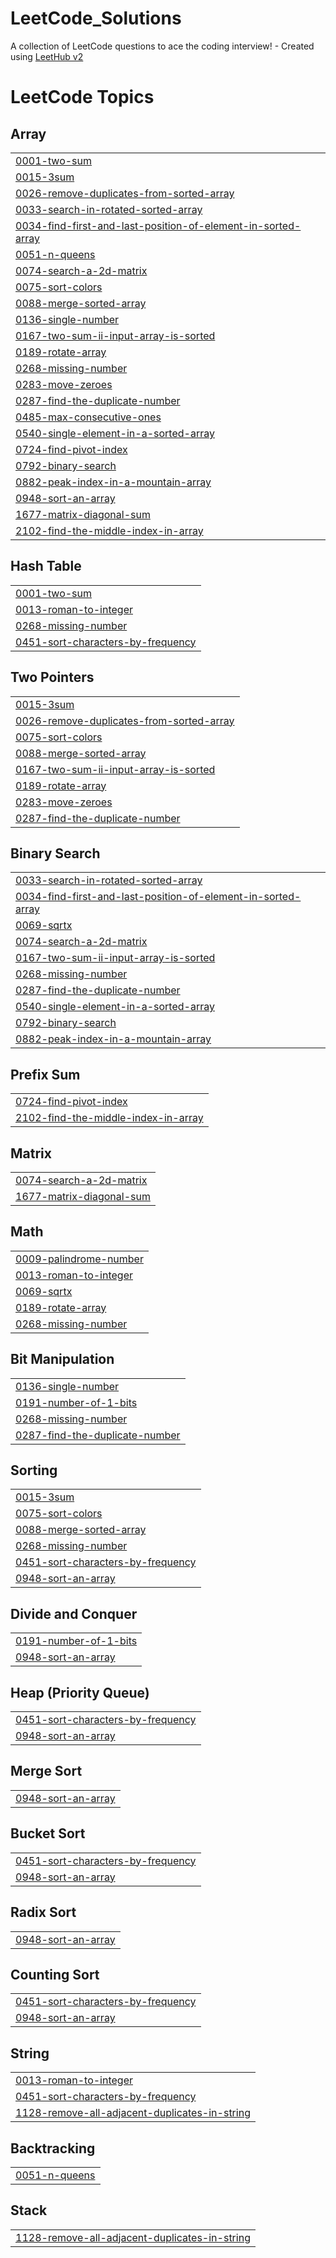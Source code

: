 # LeetCode_Solutions
A collection of LeetCode questions to ace the coding interview! - Created using [LeetHub v2](https://github.com/arunbhardwaj/LeetHub-2.0)

<!---LeetCode Topics Start-->
# LeetCode Topics
## Array
|  |
| ------- |
| [0001-two-sum](https://github.com/krishna25092005/LeetCode_Solutions/tree/master/0001-two-sum) |
| [0015-3sum](https://github.com/krishna25092005/LeetCode_Solutions/tree/master/0015-3sum) |
| [0026-remove-duplicates-from-sorted-array](https://github.com/krishna25092005/LeetCode_Solutions/tree/master/0026-remove-duplicates-from-sorted-array) |
| [0033-search-in-rotated-sorted-array](https://github.com/krishna25092005/LeetCode_Solutions/tree/master/0033-search-in-rotated-sorted-array) |
| [0034-find-first-and-last-position-of-element-in-sorted-array](https://github.com/krishna25092005/LeetCode_Solutions/tree/master/0034-find-first-and-last-position-of-element-in-sorted-array) |
| [0051-n-queens](https://github.com/krishna25092005/LeetCode_Solutions/tree/master/0051-n-queens) |
| [0074-search-a-2d-matrix](https://github.com/krishna25092005/LeetCode_Solutions/tree/master/0074-search-a-2d-matrix) |
| [0075-sort-colors](https://github.com/krishna25092005/LeetCode_Solutions/tree/master/0075-sort-colors) |
| [0088-merge-sorted-array](https://github.com/krishna25092005/LeetCode_Solutions/tree/master/0088-merge-sorted-array) |
| [0136-single-number](https://github.com/krishna25092005/LeetCode_Solutions/tree/master/0136-single-number) |
| [0167-two-sum-ii-input-array-is-sorted](https://github.com/krishna25092005/LeetCode_Solutions/tree/master/0167-two-sum-ii-input-array-is-sorted) |
| [0189-rotate-array](https://github.com/krishna25092005/LeetCode_Solutions/tree/master/0189-rotate-array) |
| [0268-missing-number](https://github.com/krishna25092005/LeetCode_Solutions/tree/master/0268-missing-number) |
| [0283-move-zeroes](https://github.com/krishna25092005/LeetCode_Solutions/tree/master/0283-move-zeroes) |
| [0287-find-the-duplicate-number](https://github.com/krishna25092005/LeetCode_Solutions/tree/master/0287-find-the-duplicate-number) |
| [0485-max-consecutive-ones](https://github.com/krishna25092005/LeetCode_Solutions/tree/master/0485-max-consecutive-ones) |
| [0540-single-element-in-a-sorted-array](https://github.com/krishna25092005/LeetCode_Solutions/tree/master/0540-single-element-in-a-sorted-array) |
| [0724-find-pivot-index](https://github.com/krishna25092005/LeetCode_Solutions/tree/master/0724-find-pivot-index) |
| [0792-binary-search](https://github.com/krishna25092005/LeetCode_Solutions/tree/master/0792-binary-search) |
| [0882-peak-index-in-a-mountain-array](https://github.com/krishna25092005/LeetCode_Solutions/tree/master/0882-peak-index-in-a-mountain-array) |
| [0948-sort-an-array](https://github.com/krishna25092005/LeetCode_Solutions/tree/master/0948-sort-an-array) |
| [1677-matrix-diagonal-sum](https://github.com/krishna25092005/LeetCode_Solutions/tree/master/1677-matrix-diagonal-sum) |
| [2102-find-the-middle-index-in-array](https://github.com/krishna25092005/LeetCode_Solutions/tree/master/2102-find-the-middle-index-in-array) |
## Hash Table
|  |
| ------- |
| [0001-two-sum](https://github.com/krishna25092005/LeetCode_Solutions/tree/master/0001-two-sum) |
| [0013-roman-to-integer](https://github.com/krishna25092005/LeetCode_Solutions/tree/master/0013-roman-to-integer) |
| [0268-missing-number](https://github.com/krishna25092005/LeetCode_Solutions/tree/master/0268-missing-number) |
| [0451-sort-characters-by-frequency](https://github.com/krishna25092005/LeetCode_Solutions/tree/master/0451-sort-characters-by-frequency) |
## Two Pointers
|  |
| ------- |
| [0015-3sum](https://github.com/krishna25092005/LeetCode_Solutions/tree/master/0015-3sum) |
| [0026-remove-duplicates-from-sorted-array](https://github.com/krishna25092005/LeetCode_Solutions/tree/master/0026-remove-duplicates-from-sorted-array) |
| [0075-sort-colors](https://github.com/krishna25092005/LeetCode_Solutions/tree/master/0075-sort-colors) |
| [0088-merge-sorted-array](https://github.com/krishna25092005/LeetCode_Solutions/tree/master/0088-merge-sorted-array) |
| [0167-two-sum-ii-input-array-is-sorted](https://github.com/krishna25092005/LeetCode_Solutions/tree/master/0167-two-sum-ii-input-array-is-sorted) |
| [0189-rotate-array](https://github.com/krishna25092005/LeetCode_Solutions/tree/master/0189-rotate-array) |
| [0283-move-zeroes](https://github.com/krishna25092005/LeetCode_Solutions/tree/master/0283-move-zeroes) |
| [0287-find-the-duplicate-number](https://github.com/krishna25092005/LeetCode_Solutions/tree/master/0287-find-the-duplicate-number) |
## Binary Search
|  |
| ------- |
| [0033-search-in-rotated-sorted-array](https://github.com/krishna25092005/LeetCode_Solutions/tree/master/0033-search-in-rotated-sorted-array) |
| [0034-find-first-and-last-position-of-element-in-sorted-array](https://github.com/krishna25092005/LeetCode_Solutions/tree/master/0034-find-first-and-last-position-of-element-in-sorted-array) |
| [0069-sqrtx](https://github.com/krishna25092005/LeetCode_Solutions/tree/master/0069-sqrtx) |
| [0074-search-a-2d-matrix](https://github.com/krishna25092005/LeetCode_Solutions/tree/master/0074-search-a-2d-matrix) |
| [0167-two-sum-ii-input-array-is-sorted](https://github.com/krishna25092005/LeetCode_Solutions/tree/master/0167-two-sum-ii-input-array-is-sorted) |
| [0268-missing-number](https://github.com/krishna25092005/LeetCode_Solutions/tree/master/0268-missing-number) |
| [0287-find-the-duplicate-number](https://github.com/krishna25092005/LeetCode_Solutions/tree/master/0287-find-the-duplicate-number) |
| [0540-single-element-in-a-sorted-array](https://github.com/krishna25092005/LeetCode_Solutions/tree/master/0540-single-element-in-a-sorted-array) |
| [0792-binary-search](https://github.com/krishna25092005/LeetCode_Solutions/tree/master/0792-binary-search) |
| [0882-peak-index-in-a-mountain-array](https://github.com/krishna25092005/LeetCode_Solutions/tree/master/0882-peak-index-in-a-mountain-array) |
## Prefix Sum
|  |
| ------- |
| [0724-find-pivot-index](https://github.com/krishna25092005/LeetCode_Solutions/tree/master/0724-find-pivot-index) |
| [2102-find-the-middle-index-in-array](https://github.com/krishna25092005/LeetCode_Solutions/tree/master/2102-find-the-middle-index-in-array) |
## Matrix
|  |
| ------- |
| [0074-search-a-2d-matrix](https://github.com/krishna25092005/LeetCode_Solutions/tree/master/0074-search-a-2d-matrix) |
| [1677-matrix-diagonal-sum](https://github.com/krishna25092005/LeetCode_Solutions/tree/master/1677-matrix-diagonal-sum) |
## Math
|  |
| ------- |
| [0009-palindrome-number](https://github.com/krishna25092005/LeetCode_Solutions/tree/master/0009-palindrome-number) |
| [0013-roman-to-integer](https://github.com/krishna25092005/LeetCode_Solutions/tree/master/0013-roman-to-integer) |
| [0069-sqrtx](https://github.com/krishna25092005/LeetCode_Solutions/tree/master/0069-sqrtx) |
| [0189-rotate-array](https://github.com/krishna25092005/LeetCode_Solutions/tree/master/0189-rotate-array) |
| [0268-missing-number](https://github.com/krishna25092005/LeetCode_Solutions/tree/master/0268-missing-number) |
## Bit Manipulation
|  |
| ------- |
| [0136-single-number](https://github.com/krishna25092005/LeetCode_Solutions/tree/master/0136-single-number) |
| [0191-number-of-1-bits](https://github.com/krishna25092005/LeetCode_Solutions/tree/master/0191-number-of-1-bits) |
| [0268-missing-number](https://github.com/krishna25092005/LeetCode_Solutions/tree/master/0268-missing-number) |
| [0287-find-the-duplicate-number](https://github.com/krishna25092005/LeetCode_Solutions/tree/master/0287-find-the-duplicate-number) |
## Sorting
|  |
| ------- |
| [0015-3sum](https://github.com/krishna25092005/LeetCode_Solutions/tree/master/0015-3sum) |
| [0075-sort-colors](https://github.com/krishna25092005/LeetCode_Solutions/tree/master/0075-sort-colors) |
| [0088-merge-sorted-array](https://github.com/krishna25092005/LeetCode_Solutions/tree/master/0088-merge-sorted-array) |
| [0268-missing-number](https://github.com/krishna25092005/LeetCode_Solutions/tree/master/0268-missing-number) |
| [0451-sort-characters-by-frequency](https://github.com/krishna25092005/LeetCode_Solutions/tree/master/0451-sort-characters-by-frequency) |
| [0948-sort-an-array](https://github.com/krishna25092005/LeetCode_Solutions/tree/master/0948-sort-an-array) |
## Divide and Conquer
|  |
| ------- |
| [0191-number-of-1-bits](https://github.com/krishna25092005/LeetCode_Solutions/tree/master/0191-number-of-1-bits) |
| [0948-sort-an-array](https://github.com/krishna25092005/LeetCode_Solutions/tree/master/0948-sort-an-array) |
## Heap (Priority Queue)
|  |
| ------- |
| [0451-sort-characters-by-frequency](https://github.com/krishna25092005/LeetCode_Solutions/tree/master/0451-sort-characters-by-frequency) |
| [0948-sort-an-array](https://github.com/krishna25092005/LeetCode_Solutions/tree/master/0948-sort-an-array) |
## Merge Sort
|  |
| ------- |
| [0948-sort-an-array](https://github.com/krishna25092005/LeetCode_Solutions/tree/master/0948-sort-an-array) |
## Bucket Sort
|  |
| ------- |
| [0451-sort-characters-by-frequency](https://github.com/krishna25092005/LeetCode_Solutions/tree/master/0451-sort-characters-by-frequency) |
| [0948-sort-an-array](https://github.com/krishna25092005/LeetCode_Solutions/tree/master/0948-sort-an-array) |
## Radix Sort
|  |
| ------- |
| [0948-sort-an-array](https://github.com/krishna25092005/LeetCode_Solutions/tree/master/0948-sort-an-array) |
## Counting Sort
|  |
| ------- |
| [0451-sort-characters-by-frequency](https://github.com/krishna25092005/LeetCode_Solutions/tree/master/0451-sort-characters-by-frequency) |
| [0948-sort-an-array](https://github.com/krishna25092005/LeetCode_Solutions/tree/master/0948-sort-an-array) |
## String
|  |
| ------- |
| [0013-roman-to-integer](https://github.com/krishna25092005/LeetCode_Solutions/tree/master/0013-roman-to-integer) |
| [0451-sort-characters-by-frequency](https://github.com/krishna25092005/LeetCode_Solutions/tree/master/0451-sort-characters-by-frequency) |
| [1128-remove-all-adjacent-duplicates-in-string](https://github.com/krishna25092005/LeetCode_Solutions/tree/master/1128-remove-all-adjacent-duplicates-in-string) |
## Backtracking
|  |
| ------- |
| [0051-n-queens](https://github.com/krishna25092005/LeetCode_Solutions/tree/master/0051-n-queens) |
## Stack
|  |
| ------- |
| [1128-remove-all-adjacent-duplicates-in-string](https://github.com/krishna25092005/LeetCode_Solutions/tree/master/1128-remove-all-adjacent-duplicates-in-string) |
<!---LeetCode Topics End-->